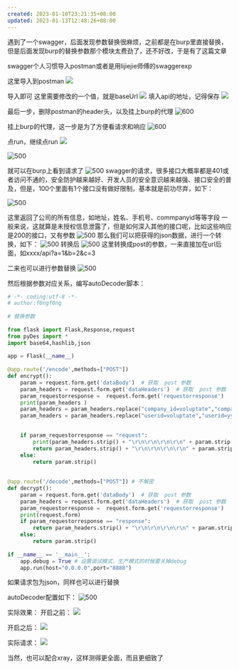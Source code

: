```yaml
---
created: 2023-01-10T23:21:35+08:00
updated: 2023-01-13T12:48:26+08:00
---
```

遇到了一个swagger，后面发现参数替换很麻烦，之前都是在burp里直接替换，但是后面发现burp的替换参数那个模块太费劲了，还不好改，于是有了这篇文章

swagger个人习惯导入postman或者是用lijiejie师傅的swaggerexp

这里导入到postman
![](photo/Pasted%20image%2020230110232535.png)

导入即可
这里需要修改的一个值，就是baseUrl
![](photo/Pasted%20image%2020230110232631.png)
填入api的地址，记得保存
![](photo/Pasted%20image%2020230110232706.png)

最后一步，删除postman的header头，以及挂上burp的代理
![600](photo/Pasted%20image%2020230110232748.png)

挂上burp的代理，这一步是为了方便看请求和响应
![600](photo/Pasted%20image%2020230110232759.png)

点run，继续点run
![](photo/Pasted%20image%2020230110232843.png)

![500](photo/Pasted%20image%2020230110232853.png)

就可以在burp上看到请求了
![500](photo/Pasted%20image%2020230110233051.png)
swagger的请求，很多接口大概率都是401或者访问不通的，安全防护越来越好、开发人员的安全意识越来越强、接口安全的普及，但是，100个里面有1个接口没有做好限制，基本就是前功尽弃，如下：

![500](photo/Pasted%20image%2020230110233031.png)

这里返回了公司的所有信息，如地址，姓名、手机号、commpanyid等等字段
一般来说，这就算是未授权信息泄露了，但是如何深入其他的接口呢，比如这些响应是200的接口，又有参数
![500](photo/Pasted%20image%2020230110233707.png)
那么我们可以把获得的json数据，进行一个转换，如下：
![500](photo/Pasted%20image%2020230110233807.png)
转换后
![500](photo/Pasted%20image%2020230110233840.png)
这里转换成post的参数，一来直接加在url后面，如xxxx/api?a=1&b=2&c=3

二来也可以进行参数替换
![500](photo/Pasted%20image%2020230111142316.png)

然后根据参数对应关系，编写autoDecoder脚本：
```python
# -*- coding:utf-8 -*-  
# author:f0ngf0ng  
  
# 替换参数  
  
from flask import Flask,Response,request  
from pyDes import *  
import base64,hashlib,json  
  
app = Flask(__name__)  
  
@app.route('/encode',methods=["POST"])  
def encrypt():  
    param = request.form.get('dataBody')  # 获取  post 参数  
    param_headers = request.form.get('dataHeaders')  # 获取  post 参数  
    param_requestorresponse =  request.form.get('requestorresponse')  
    print(param_headers )  
    param_headers = param_headers.replace("company_id=voluptate","company_id=xxxxx")
    param_headers = param_headers.replace("userid=voluptate","userid=yyyyyy")
  

    if param_requestorresponse == "request":  
        print(param_headers.strip() + "\r\n\r\n\r\n\r\n" + param.strip())  
        return param_headers.strip() + "\r\n\r\n\r\n\r\n" + param.strip()  
    else:  
        return param.strip()  
  
  
@app.route('/decode',methods=["POST"]) # 不解密  
def decrypt():  
    param = request.form.get('dataBody')  # 获取  post 参数  
    param_headers = request.form.get('dataHeaders')  # 获取  post 参数  
    param_requestorresponse =  request.form.get('requestorresponse')  
    print(request.form)  
    if param_requestorresponse == "response":  
        return param_headers.strip() + "\r\n\r\n\r\n\r\n" + param.strip()  
    else:  
        return param.strip()  
  
if __name__ == '__main__':  
    app.debug = True # 设置调试模式，生产模式的时候要关掉debug  
    app.run(host="0.0.0.0",port="8888")
```
如果请求包为json，同样也可以进行替换

autoDecoder配置如下：
![500](photo/Pasted%20image%2020230110233956.png)

实际效果：
开启之前：
![](photo/Pasted%20image%2020230110234341.png)

开启之后：
![](photo/Pasted%20image%2020230110234419.png)

实际请求：
![](photo/Pasted%20image%2020230110234446.png)

当然，也可以配合xray，这样测得更全面，而且更细致了
